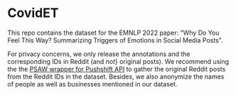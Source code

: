 # CovidET
This repo contains the dataset for the EMNLP 2022 paper: "Why Do You Feel This Way? Summarizing Triggers of Emotions in Social Media Posts".

For privacy concerns, we only release the annotations and the corresponding IDs in Reddit (and *not*} original posts). We recommend using the the <a href="https://psaw.readthedocs.io/en/latest/">PSAW wrapper for Pushshift API</a> to gather the original Reddit posts from the Reddit IDs in the dataset. Besides, we also anonymize the names of people as well as businesses mentioned in our dataset.